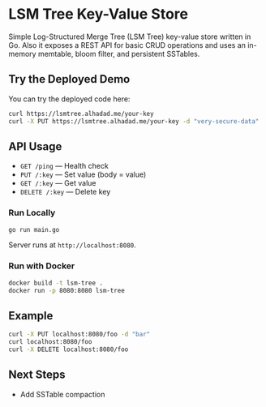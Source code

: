 # LSM Tree Key-Value Store

Simple Log-Structured Merge Tree (LSM Tree) key-value store written in Go. Also it exposes a REST API for basic CRUD operations and uses an in-memory memtable, bloom filter, and persistent SSTables.


## Try the Deployed Demo

You can try the deployed code here:

```sh
curl https://lsmtree.alhadad.me/your-key
curl -X PUT https://lsmtree.alhadad.me/your-key -d "very-secure-data"
```

## API Usage

- `GET /ping` — Health check
- `PUT /:key` — Set value (body = value)
- `GET /:key` — Get value
- `DELETE /:key` — Delete key

### Run Locally

```sh
go run main.go
```

Server runs at `http://localhost:8080`.

### Run with Docker

```sh
docker build -t lsm-tree .
docker run -p 8080:8080 lsm-tree
```

## Example

```sh
curl -X PUT localhost:8080/foo -d "bar"
curl localhost:8080/foo
curl -X DELETE localhost:8080/foo
```

## Next Steps

- Add SSTable compaction
